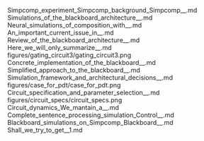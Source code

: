 Simpcomp_experiment_Simpcomp_background_Simpcomp__.md
Simulations_of_the_blackboard_architecture__.md
Neural_simulations_of_composition_with__.md
An_important_current_issue_in__.md
Review_of_the_blackboard_architecture__.md
Here_we_will_only_summarize__.md
figures/gating_circuit3/gating_circuit3.png
Concrete_implementation_of_the_blackboard__.md
Simplified_approach_to_the_blackboard__.md
Simulation_framework_and_architectural_decisions__.md
figures/case_for_pdt/case_for_pdt.png
Circuit_specification_and_parameter_selection__.md
figures/circuit_specs/circuit_specs.png
Circuit_dynamics_We_mantain_a__.md
Complete_sentence_processing_simulation_Control__.md
Blackboard_simulations_on_Simpcomp_Blackboard__.md
Shall_we_try_to_get__1.md